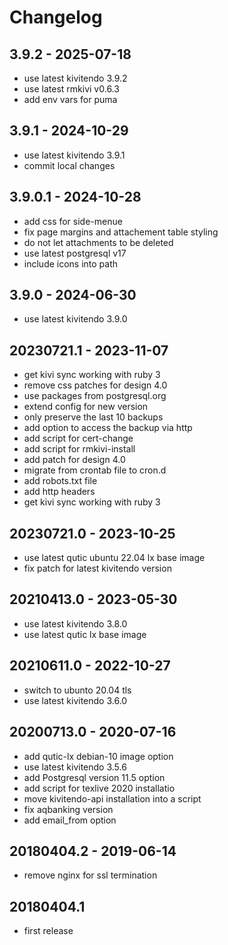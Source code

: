 # Changelog

## 3.9.2 - 2025-07-18

* use latest kivitendo 3.9.2
* use latest rmkivi v0.6.3
* add env vars for puma

## 3.9.1 - 2024-10-29

* use latest kivitendo 3.9.1
* commit local changes

## 3.9.0.1 - 2024-10-28

* add css for side-menue
* fix page margins and attachement table styling
* do not let attachments to be deleted
* use latest postgresql v17
* include icons into path

## 3.9.0 - 2024-06-30

* use latest kivitendo 3.9.0

## 20230721.1 - 2023-11-07

* get kivi sync working with ruby 3
* remove css patches for design 4.0
* use packages from postgresql.org
* extend config for new version
* only preserve the last 10 backups
* add option to access the backup via http
* add script for cert-change
* add script for rmkivi-install
* add patch for design 4.0
* migrate from crontab file to cron.d
* add robots.txt file
* add http headers
* get kivi sync working with ruby 3

## 20230721.0 - 2023-10-25

* use latest qutic ubuntu 22.04 lx base image
* fix patch for latest kivitendo version

## 20210413.0 - 2023-05-30

* use latest kivitendo 3.8.0
* use latest qutic lx base image

## 20210611.0 - 2022-10-27

* switch to ubunto 20.04 tls
* use latest kivitendo 3.6.0

## 20200713.0 - 2020-07-16

* add qutic-lx debian-10 image option
* use latest kivitendo 3.5.6
* add Postgresql version 11.5 option
* add script for texlive 2020 installatio
* move kivitendo-api installation into a script
* fix aqbanking version
* add email_from option

## 20180404.2 - 2019-06-14

* remove nginx for ssl termination

## 20180404.1

* first release

